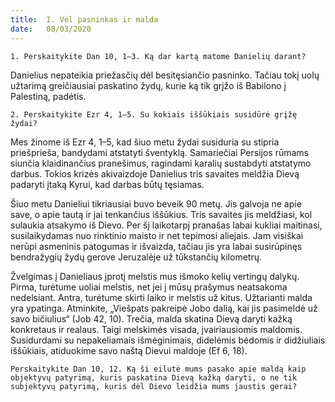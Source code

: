 ```yaml
---
title:  I. Vėl pasninkas ir malda
date:   08/03/2020
---
```


`1. Perskaitykite Dan 10, 1–3. Ką dar kartą matome Danielių darant?`

Danielius nepateikia priežasčių dėl besitęsiančio pasninko. Tačiau tokį uolų užtarimą greičiausiai paskatino žydų, kurie ką tik grįžo iš Babilono į Palestiną, padėtis.

`2. Perskaitykite Ezr 4, 1–5. Su kokiais iššūkiais susidūrė grįžę žydai?`
														
Mes žinome iš Ezr 4, 1–5, kad šiuo metu žydai susiduria su stipria priešprieša, bandydami atstatyti šventyklą. Samariečiai Persijos rūmams siunčia klaidinančius pranešimus, ragindami karalių sustabdyti atstatymo darbus. Tokios krizės akivaizdoje Danielius tris savaites meldžia Dievą padaryti įtaką Kyrui, kad darbas būtų tęsiamas.

Šiuo metu Danieliui tikriausiai buvo beveik 90 metų. Jis galvoja ne apie save, o apie tautą ir jai tenkančius iššūkius. Tris savaites jis meldžiasi, kol sulaukia atsakymo iš Dievo. Per šį laikotarpį pranašas labai kukliai maitinasi, susilaikydamas nuo rinktinio maisto ir net tepimosi aliejais. Jam visiškai nerūpi asmeninis patogumas ir išvaizda, tačiau jis yra labai susirūpinęs bendražygių žydų gerove Jeruzalėje už tūkstančių kilometrų.

Žvelgimas į Danieliaus įprotį melstis mus išmoko kelių vertingų dalykų. Pirma, turėtume uoliai melstis, net jei į mūsų prašymus neatsakoma nedelsiant. Antra, turėtume skirti laiko ir melstis už kitus. Užtarianti malda yra ypatinga. Atminkite, „Viešpats pakreipė Jobo dalią, kai jis pasimeldė už savo bičiulius“ (Job 42, 10). Trečia, malda skatina Dievą daryti kažką konkretaus ir realaus. Taigi melskimės visada, įvairiausiomis maldomis. Susidurdami su nepakeliamais išmėginimais, didelėmis bėdomis ir didžiuliais iššūkiais, atiduokime savo naštą Dievui maldoje (Ef 6, 18).

`Perskaitykite Dan 10, 12. Ką ši eilutė mums pasako apie maldą kaip objektyvų patyrimą, kuris paskatina Dievą kažką daryti, o ne tik subjektyvų patyrimą, kuris dėl Dievo leidžia mums jaustis gerai?`
